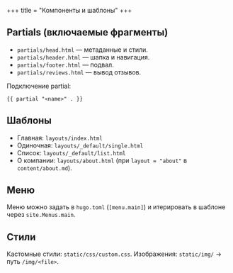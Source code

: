+++
title = "Компоненты и шаблоны"
+++

## Partials (включаемые фрагменты)
- `partials/head.html` — метаданные и стили.
- `partials/header.html` — шапка и навигация.
- `partials/footer.html` — подвал.
- `partials/reviews.html` — вывод отзывов.

Подключение partial:
```go-html-template
{{ partial "<name>" . }}
```

## Шаблоны
- Главная: `layouts/index.html`
- Одиночная: `layouts/_default/single.html`
- Список: `layouts/_default/list.html`
- О компании: `layouts/about.html` (при `layout = "about"` в `content/about.md`).

## Меню
Меню можно задать в `hugo.toml` (`[menu.main]`) и итерировать в шаблоне через `site.Menus.main`.

## Стили
Кастомные стили: `static/css/custom.css`. Изображения: `static/img/` → путь `/img/<file>`.

